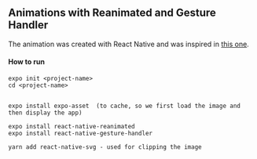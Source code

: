 ## Animations with Reanimated and Gesture Handler


The animation was created with React Native and was inspired in [this one](https://www.uplabs.com/posts/music-app-f97dc678-7b2d-4534-92ac-7dd0dd62944b).



#### How to run

```
expo init <project-name>
cd <project-name>


expo install expo-asset  (to cache, so we first load the image and then display the app)

expo install react-native-reanimated
expo install react-native-gesture-handler

yarn add react-native-svg - used for clipping the image
```